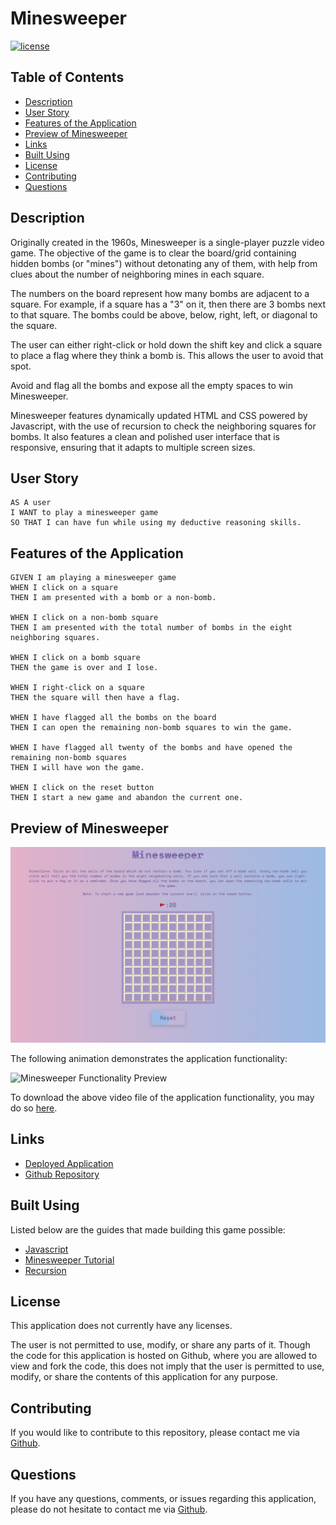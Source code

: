 # Minesweeper

[![license](https://img.shields.io/badge/license-Unlicense-blue.svg)](http://unlicense.org/)

## Table of Contents
*  [Description](#description)
*  [User Story](#user-story)
*  [Features of the Application](#features-of-the-application)
*  [Preview of Minesweeper](#preview-of-minesweeper)
*  [Links](#links)
*  [Built Using](built-using)
*  [License](#license)
*  [Contributing](#contributing)
*  [Questions](#questions)

## Description

Originally created in the 1960s, Minesweeper is a single-player puzzle video game. The objective of the game is to clear the board/grid containing hidden bombs (or "mines") without detonating any of them, with help from clues about the number of neighboring mines in each square.

The numbers on the board represent how many bombs are adjacent to a square. For example, if a square has a "3" on it, then there are 3 bombs next to that square. The bombs could be above, below, right, left, or diagonal to the square.

The user can either right-click or hold down the shift key and click a square to place a flag where they think a bomb is. This allows the user to avoid that spot.

Avoid and flag all the bombs and expose all the empty spaces to win Minesweeper.

Minesweeper features dynamically updated HTML and CSS powered by Javascript, with the use of recursion to check the neighboring squares for bombs. It also features a clean and polished user interface that is responsive, ensuring that it adapts to multiple screen sizes.

## User Story
~~~
AS A user  
I WANT to play a minesweeper game  
SO THAT I can have fun while using my deductive reasoning skills.  
~~~

## Features of the Application
~~~
GIVEN I am playing a minesweeper game  
WHEN I click on a square  
THEN I am presented with a bomb or a non-bomb.  

WHEN I click on a non-bomb square  
THEN I am presented with the total number of bombs in the eight neighboring squares.  

WHEN I click on a bomb square  
THEN the game is over and I lose.  

WHEN I right-click on a square  
THEN the square will then have a flag.  

WHEN I have flagged all the bombs on the board  
THEN I can open the remaining non-bomb squares to win the game.  

WHEN I have flagged all twenty of the bombs and have opened the remaining non-bomb squares  
THEN I will have won the game.  

WHEN I click on the reset button  
THEN I start a new game and abandon the current one.  
~~~

## Preview of Minesweeper

![Minesweeper Preview](assets/images/minesweeperPreview.png)

The following animation demonstrates the application functionality:

![Minesweeper Functionality Preview](assets/videos/minesweeperFunctionalityPreview.gif)

To download the above video file of the application functionality, you may do so [here](https://github.com/rh9891/Minesweeper/blob/master/assets/videos/minesweeperFunctionalityPreview.mp4).


## Links
- [Deployed Application](https://rh9891.github.io/Minesweeper/)
- [Github Repository](https://github.com/rh9891/Minesweeper)

## Built Using

Listed below are the guides that made building this game possible:

* [Javascript](https://developer.mozilla.org/en-US/docs/Web/JavaScript/Guide)
* [Minesweeper Tutorial](https://www.youtube.com/watch?v=rxdGAKRndz8)
* [Recursion](https://developer.mozilla.org/en-US/docs/Glossary/Recursion)

## License

This application does not currently have any licenses.

The user is not permitted to use, modify, or share any parts of it. Though the code for this application is hosted on Github, where you are allowed to view and fork the code, this does not imply that the user is permitted to use, modify, or share the contents of this application for any purpose.

## Contributing

If you would like to contribute to this repository, please contact me via [Github](https://github.com/rh9891).

## Questions

If you have any questions, comments, or issues regarding this application, please do not hesitate to contact me via [Github](https://github.com/rh9891).